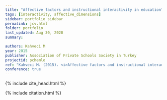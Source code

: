 ```yaml
---
title: "Affective factors and instructional interactivity in education"
tags: [interactivity, affective_dimensions]
sidebar: portfolio_sidebar
permalink: jcv.html
folder: portfolio
last_updated: Aug 30, 2020
summary:

authors: Kahveci M
year: 2015
publisher: Association of Private Schools Society in Turkey
projectid: pchemlo
ref: "Kahveci M. (2015). <i>Affective factors and instructional interactivity in education</i>. Paper presented at the Association of Private Schools Society in Turkey. Kaya Plazzo Hotel, Antalya, Turkey. January 28 - 31, 2015."
conference: true
---
```


{% include cite_head.html %}

{% include citation.html %}